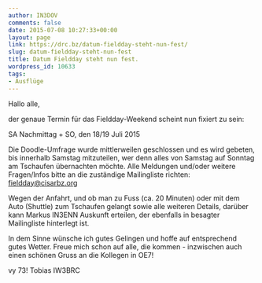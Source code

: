 ```yaml
---
author: IN3DOV
comments: false
date: 2015-07-08 10:27:33+00:00
layout: page
link: https://drc.bz/datum-fieldday-steht-nun-fest/
slug: datum-fieldday-steht-nun-fest
title: Datum Fieldday steht nun fest.
wordpress_id: 10633
tags:
- Ausflüge
---
```


Hallo alle,


der genaue Termin für das Fieldday-Weekend scheint nun fixiert zu sein:


SA Nachmittag + SO, den 18/19 Juli 2015

Die Doodle-Umfrage wurde mittlerweilen geschlossen und es wird gebeten, bis innerhalb Samstag mitzuteilen, wer denn alles von Samstag auf Sonntag am Tschaufen übernachten möchte.
Alle Meldungen und/oder weitere Fragen/Infos bitte an die zuständige Mailingliste richten: fieldday@cisarbz.org

Wegen der Anfahrt, und ob man zu Fuss (ca. 20 Minuten) oder mit dem Auto (Shuttle) zum Tschaufen gelangt sowie alle weiteren Details, darüber kann Markus IN3ENN Auskunft erteilen, der ebenfalls in besagter Mailingliste hinterlegt ist.

In dem Sinne wünsche ich gutes Gelingen und hoffe auf entsprechend gutes Wetter.
Freue mich schon auf alle, die kommen - inzwischen auch einen schönen Gruss an die Kollegen in OE7!

vy 73!
Tobias
IW3BRC
